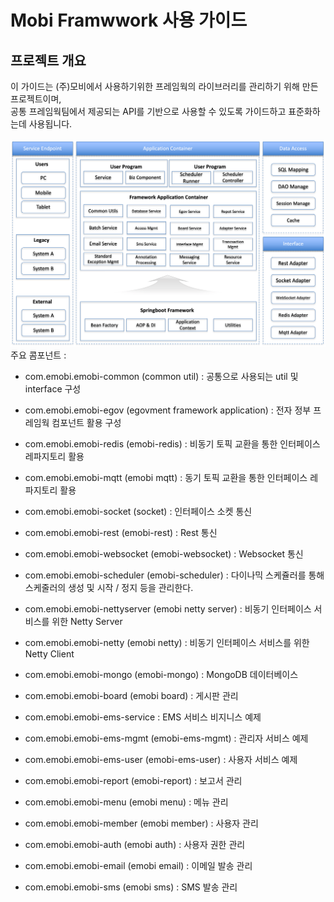 # Mobi Framwwork 사용 가이드

## 프로젝트 개요
이 가이드는 (주)모비에서 사용하기위한 프레임웍의 라이브러리를 관리하기 위해 만든 프로젝트이며, <br>
공통 프레임웍팀에서 제공되는 API를 기반으로 사용할 수 있도록 가이드하고 표준화하는데 사용됩니다. <br><br>
![Alt Text](./emobi_framework.png)
주요 콤포넌트 : <br>

- com.emobi.emobi-common
(common util) : 공통으로 사용되는 util 및 interface 구성 <br>

- com.emobi.emobi-egov
(egovment framework application) : 전자 정부 프레임웍 컴포넌트 활용 구성<br>

- com.emobi.emobi-redis
(emobi-redis) : 비동기 토픽 교환을 통한 인터페이스 레파지토리 활용<br>

- com.emobi.emobi-mqtt
(emobi mqtt) : 동기 토픽 교환을 통한 인터페이스 레파지토리 활용 <br>

- com.emobi.emobi-socket
(socket) : 인터페이스 소켓 통신<br>

- com.emobi.emobi-rest
(emobi-rest) : Rest 통신<br>

- com.emobi.emobi-websocket
(emobi-websocket) : Websocket 통신<br>

- com.emobi.emobi-scheduler
(emobi-scheduler) : 다이나믹 스케쥴러를 통해 스케줄러의 생성 및 시작 / 정지 등을 관리한다. <br>

- com.emobi.emobi-nettyserver
(emobi netty server) : 비동기 인터페이스 서비스를 위한 Netty Server<br>

- com.emobi.emobi-netty
(emobi netty) : 비동기 인터페이스 서비스를 위한 Netty Client<br>

- com.emobi.emobi-mongo
(emobi-mongo) : MongoDB 데이터베이스<br>

- com.emobi.emobi-board
(emobi board) : 게시판 관리<br>

- com.emobi.emobi-ems-service : EMS 서비스 비지니스 예제<br>

- com.emobi.emobi-ems-mgmt
(emobi-ems-mgmt) : 관리자 서비스 예제<br>

- com.emobi.emobi-ems-user
(emobi-ems-user) : 사용자 서비스 예제<br>

- com.emobi.emobi-report
(emobi-report) : 보고서 관리<br>


- com.emobi.emobi-menu
(emobi menu) : 메뉴 관리<br>

- com.emobi.emobi-member
(emobi member) : 사용자 관리<br>

- com.emobi.emobi-auth
(emobi auth) : 사용자 권한 관리<br>

- com.emobi.emobi-email
(emobi email) : 이메일 발송 관리<br>

- com.emobi.emobi-sms
(emobi sms) : SMS 발송 관리<br>

